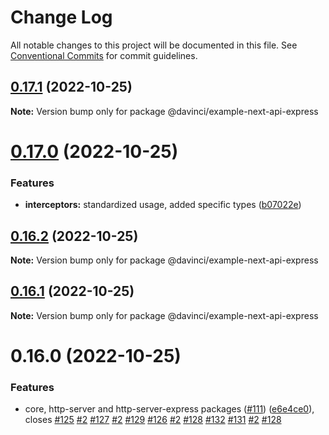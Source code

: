 # Change Log

All notable changes to this project will be documented in this file.
See [Conventional Commits](https://conventionalcommits.org) for commit guidelines.

## [0.17.1](https://github.com/HPInc/davinci/compare/@davinci/example-next-api-express@0.17.0...@davinci/example-next-api-express@0.17.1) (2022-10-25)

**Note:** Version bump only for package @davinci/example-next-api-express





# [0.17.0](https://github.com/HPInc/davinci/compare/@davinci/example-next-api-express@0.16.2...@davinci/example-next-api-express@0.17.0) (2022-10-25)


### Features

* **interceptors:** standardized usage, added specific types ([b07022e](https://github.com/HPInc/davinci/commit/b07022e482fe1dbf92b9190d34f065fb8254dde8))





## [0.16.2](https://github.com/HPInc/davinci/compare/@davinci/example-next-api-express@0.16.1...@davinci/example-next-api-express@0.16.2) (2022-10-25)

**Note:** Version bump only for package @davinci/example-next-api-express





## [0.16.1](https://github.com/HPInc/davinci/compare/@davinci/example-next-api-express@0.16.0...@davinci/example-next-api-express@0.16.1) (2022-10-25)

**Note:** Version bump only for package @davinci/example-next-api-express





# 0.16.0 (2022-10-25)


### Features

* core, http-server and http-server-express packages ([#111](https://github.com/HPInc/davinci/issues/111)) ([e6e4ce0](https://github.com/HPInc/davinci/commit/e6e4ce0dcc81a3b44976cde471353f77ad872e65)), closes [#125](https://github.com/HPInc/davinci/issues/125) [#2](https://github.com/HPInc/davinci/issues/2) [#127](https://github.com/HPInc/davinci/issues/127) [#2](https://github.com/HPInc/davinci/issues/2) [#129](https://github.com/HPInc/davinci/issues/129) [#126](https://github.com/HPInc/davinci/issues/126) [#2](https://github.com/HPInc/davinci/issues/2) [#128](https://github.com/HPInc/davinci/issues/128) [#132](https://github.com/HPInc/davinci/issues/132) [#131](https://github.com/HPInc/davinci/issues/131) [#2](https://github.com/HPInc/davinci/issues/2) [#128](https://github.com/HPInc/davinci/issues/128)
